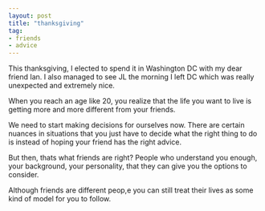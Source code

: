 ```yaml
---
layout: post
title: "thanksgiving"
tag: 
- friends
- advice
---
```


This thanksgiving, I elected to spend it in Washington DC with my dear friend Ian.
I also managed to see JL the morning I left DC which was really unexpected and extremely nice. 

When you reach an age like 20, you realize that the life you want to live is getting more and more different from your friends.

We need to start making decisions for ourselves now. There are certain nuances in situations that you just have to decide what the right thing to do is instead of hoping your friend has the right advice.

But then, thats what friends are right?
People who understand you enough, your background, your personality, that they can give you the options to consider.

Although friends are different peop,e you can still treat their lives as some kind of model for you to follow. 
